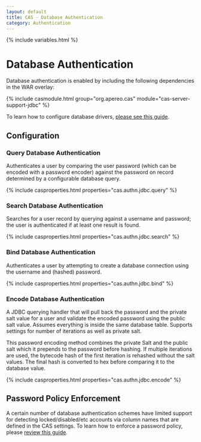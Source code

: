 ```yaml
---
layout: default
title: CAS - Database Authentication
category: Authentication
---
```

{% include variables.html %}

# Database Authentication

Database authentication is enabled by including the following dependencies in the WAR overlay:

{% include casmodule.html group="org.apereo.cas" module="cas-server-support-jdbc" %}

To learn how to configure database drivers, [please see this guide](../installation/JDBC-Drivers.html).

## Configuration

### Query Database Authentication

Authenticates a user by comparing the user password (which can be encoded with a password encoder)
against the password on record determined by a configurable database query.

{% include casproperties.html properties="cas.authn.jdbc.query" %}


### Search Database Authentication

Searches for a user record by querying against a username and password;
the user is authenticated if at least one result is found.

{% include casproperties.html properties="cas.authn.jdbc.search" %}

### Bind Database Authentication

Authenticates a user by attempting to create a database connection using the username and (hashed) password.

{% include casproperties.html properties="cas.authn.jdbc.bind" %}


### Encode Database Authentication

A JDBC querying handler that will pull back the password and the private salt value for a user and validate the encoded
password using the public salt value. Assumes everything is inside the same database table. Supports settings for
number of iterations as well as private salt.

This password encoding method combines the private Salt and the public salt which it prepends to the password before hashing.
If multiple iterations are used, the bytecode hash of the first iteration is rehashed without the salt values. The final hash
is converted to hex before comparing it to the database value.

{% include casproperties.html properties="cas.authn.jdbc.encode" %}

## Password Policy Enforcement

A certain number of database authentication schemes have limited support for detecting locked/disabled/etc accounts
via column names that are defined in the CAS settings. To learn how to enforce a password policy, please [review this guide](../installation/Password-Policy-Enforcement.html).

